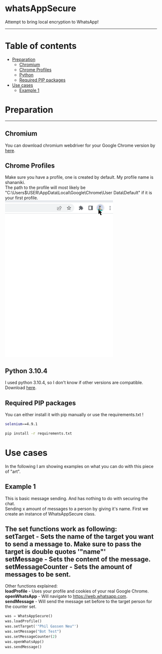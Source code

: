 # whatsAppSecure
Attempt to bring local encryption to WhatsApp!

-------------------

Table of contents
=================

<!--ts-->
   * [Preparation](#preparation)
      * [Chromium](#chromium)   
      * [Chrome Profiles](#chrome-profiles)   
      * [Python](#python-3104)   
      * [Required PIP packages](#required-pip-packages)
   * [Use cases](#use-cases)
     * [Example 1](#example-1)
<!--te-->


Preparation
===========
-----------

Chromium
--------
You can download chromium webdriver for your Google Chrome version by [here](https://chromedriver.chromium.org/).

Chrome Profiles
---------------
Make sure you have a profile, one is created by default. My profile name is shananiki.\
The path to the profile will most likely be "C:\Users\$USER\AppData\Local\Google\Chrome\User Data\Default" if it is your first profile.\
![](https://github.com/shananiki/whatsAppSecure/blob/main/gifs/chrome_profile.gif?raw=true)


Python 3.10.4
-------------
I used python 3.10.4, so I don't know if other versions are compatible. Download [here](https://www.python.org/downloads/release/python-3104/).

Required PIP packages
---------------------
You can either install it with pip manually or use the requirements.txt !
```bash
selenium==4.9.1
```
```bash
pip install -r requirements.txt
```

Use cases
=========
In the following I am showing examples on what you can do with this piece of "art".

Example 1
---------
This is basic message sending. And has nothing to do with securing the chat.\
Sending x amount of messages to a person by giving it's name. First we create an instance of WhatsAppSecure class.

The set functions work as following:\
**setTarget** - Sets the name of the target you want to send a message to. Make sure to pass the target is double quotes '"name"'\
**setMessage** - Sets the content of the message.\
**setMessageCounter** - Sets the amount of messages to be sent.
---
Other functions explained:\
**loadProfile** - Uses your profile and cookies of your real Google Chrome.\
**openWhatsApp** - Will navigate to https://web.whatsapp.com. \
**sendMessage** - Will send the message set before to the target person for the counter set.
```python
was = WhatsAppSecure()
was.loadProfile()
was.setTarget('"Phil Gassen Neu"')
was.setMessage("Bot Test")
was.setMessageCounter(2)
was.openWhatsApp()
was.sendMessage()
```
